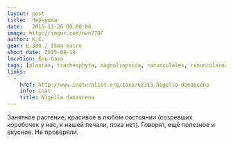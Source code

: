 ```yaml
---
layout: post
title:  Чернушка
date:   2015-11-26 00:00:00
image: http://imgur.com/nwn77QF
author: К.С.
gear: E-300 / 35mm macro
shoot_date: 2015-08-19
location: Ёль-база
tags: [plantae, tracheophyta, magnoliopsida, ranunculales, ranunculaceae, nigella, nigella damascena]
links:
  -
    href: http://www.inaturalist.org/taxa/62313-Nigella-damascena
    info: inat
    title: Nigella damascena
---
```


Занятное растение, красивое в любом состоянии (созревших коробочек у нас, к нашей печали, пока нет). Говорят, ещё полезное и вкусное. Не проверяли.
